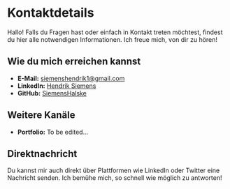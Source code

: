 # Kontaktdetails

Hallo! Falls du Fragen hast oder einfach in Kontakt treten möchtest, findest du hier alle notwendigen Informationen. Ich freue mich, von dir zu hören!

## Wie du mich erreichen kannst

- **E-Mail:** [siemenshendrik1@gmail.com](mailto:'siemenshendrik1@gmail.com')
- **LinkedIn:** [Hendrik Siemens](https://www.linkedin.com/in/deinname)
- **GitHub:** [SiemensHalske](https://github.com/deinbenutzername)

## Weitere Kanäle

- **Portfolio:** To be edited...

## Direktnachricht

Du kannst mir auch direkt über Plattformen wie LinkedIn oder Twitter eine Nachricht senden. Ich bemühe mich, so schnell wie möglich zu antworten!

